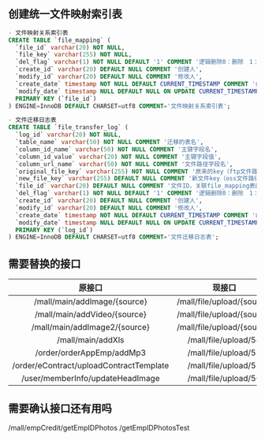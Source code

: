 ## 创建统一文件映射索引表

```sql
- 文件映射关系索引表
CREATE TABLE `file_mapping` (
  `file_id` varchar(20) NOT NULL,
  `file_key` varchar(255) NOT NULL,
  `del_flag` varchar(1) NOT NULL DEFAULT '1' COMMENT '逻辑删除0：删除　1：未删除',
  `create_id` varchar(20) DEFAULT NULL COMMENT '创建人',
  `modify_id` varchar(20) DEFAULT NULL COMMENT '修改人',
  `create_date` timestamp NOT NULL DEFAULT CURRENT_TIMESTAMP COMMENT '创建时间',
  `modify_date` timestamp NULL DEFAULT NULL ON UPDATE CURRENT_TIMESTAMP COMMENT '修改时间',
  PRIMARY KEY (`file_id`)
) ENGINE=InnoDB DEFAULT CHARSET=utf8 COMMENT='文件映射关系索引表';

- 文件迁移日志表
CREATE TABLE `file_transfer_log` (
  `log_id` varchar(20) NOT NULL,
  `table_name` varchar(50) NOT NULL COMMENT '迁移的表名',
  `column_id_name` varchar(50) NOT NULL COMMENT '主键字段名',
  `column_id_value` varchar(20) NOT NULL COMMENT '主键字段值',
  `column_url_name` varchar(50) NOT NULL COMMENT '文件路径字段名',
  `original_file_key` varchar(255) NOT NULL COMMENT '原来的key（ftp文件路径）',
  `new_file_key` varchar(255) DEFAULT NULL COMMENT '新文件key（oss文件路径）',
  `file_id` varchar(20) DEFAULT NULL COMMENT '文件ID，关联file_mapping表的file_id',
  `del_flag` varchar(1) NOT NULL DEFAULT '1' COMMENT '逻辑删除0：删除　1：未删除',
  `create_id` varchar(20) DEFAULT NULL COMMENT '创建人',
  `modify_id` varchar(20) DEFAULT NULL COMMENT '修改人',
  `create_date` timestamp NOT NULL DEFAULT CURRENT_TIMESTAMP COMMENT '创建时间',
  `modify_date` timestamp NULL DEFAULT NULL ON UPDATE CURRENT_TIMESTAMP COMMENT '修改时间',
  PRIMARY KEY (`log_id`)
) ENGINE=InnoDB DEFAULT CHARSET=utf8 COMMENT='文件迁移日志表';

```

## 需要替换的接口

|原接口|现接口|
|:---:|:---:|
|/mall/main/addImage/{source}|/mall/file/upload/{source}|
|/mall/main/addVideo/{source}|/mall/file/upload/{source}|
|/mall/main/addImage2/{source}|/mall/file/upload/{source}|
|/mall/main/addXls|/mall/file/upload/54|
|/order/orderAppEmp/addMp3|/mall/file/upload/52|
|/order/eContract/uploadContractTemplate|/mall/file/upload/51|
|/user/memberInfo/updateHeadImage|/mall/file/upload/50|
 
 
## 需要确认接口还有用吗

/mall/empCredit/getEmpIDPhotos
/getEmpIDPhotosTest